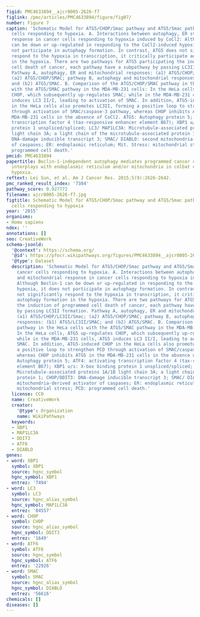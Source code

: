 ```yaml
---
figid: PMC4633894__ajcr0005-2626-f7
figlink: /pmc/articles/PMC4633894/figure/fig07/
number: Figure 7
caption: 'Schematic Model for ATG5/CHOP/Smac pathway and ATG5/Smac pathway in cancer
  cells responding to hypoxia. A. Interactions between autophagy, ER stress and mitochondrial
  response in cancer cells responding to hypoxia induced by CoCl2: Although Beclin-1
  can be down or up-regulated in responding to the CoCl2-induced hypoxia, it does
  not participate in autophagy formation. In contrast, ATG5 does not significantly
  respond to the hypoxia in transcription, it critically participate autophagy formation
  in the hypoxia. There are two pathways for ATG5 participating the induction of programmed
  cell death of cancer, each pathway have a subpathway by passing LC3II formation.
  Pathway A, autophagy, ER and mitochondrial responses: (a1) ATG5/CHOP/LC3II/Smac;
  (a2) ATG5/CHOP/SMAC; pathway B, autophagy and mitochondrial responses: (b1) ATG5/LC3II/SMAC;
  and (b2) ATG5/SMAC. B. Comparison of the ATG5/CHOP/SMAC pathway in the HeLa cells
  with the ATG5/SMAC pathway in the MDA-MB-231 cells: In the HeLa cells, ATG5 up-regulates
  CHOP, which subsequently up-regulates SMAC; while in the MDA-MB-231 cells, ATG5
  induces LC3 II/I, leading to activation of SMAC. In addition, ATG5-induced CHOP
  in the HeLa cells also promotes LC3II, forming a positive loop to strengthen PCD
  through activation of SMAC/caspase-3 pathway, whereas CHOP inhibits ATG5 in the
  MDA-MB-231 cells in the absence of CoCl2. ATG5: Autophagy protein 5; ATF4: activating
  transcription factor 4 (tax-responsive enhancer element B67); XBP1 u/s: X-box binding
  protein 1 unspliced/spliced; LC3/ MAP1LC3A: Microtubule-associated proteins 1A/1B
  light chain 3A; a light chain of the microtubule-associated protein 1; CHOP/DDIT3:
  DNA-damage inducible transcript 3; SMAC/ DIABLO: second mitochondria-derived activator
  of caspases; ER: endoplasmic reticulum; Mit. Stress: mitochondrial stress; PCD:
  programmed cell death.'
pmcid: PMC4633894
papertitle: Beclin-1-independent autophagy mediates programmed cancer cell death through
  interplays with endoplasmic reticulum and/or mitochondria in colbat chloride-induced
  hypoxia.
reftext: Lei Sun, et al. Am J Cancer Res. 2015;5(9):2626-2642.
pmc_ranked_result_index: '7384'
pathway_score: 0.927772
filename: ajcr0005-2626-f7.jpg
figtitle: Schematic Model for ATG5/CHOP/Smac pathway and ATG5/Smac pathway in cancer
  cells responding to hypoxia
year: '2015'
organisms:
- Homo sapiens
ndex: ''
annotations: []
seo: CreativeWork
schema-jsonld:
  '@context': https://schema.org/
  '@id': https://pfocr.wikipathways.org/figures/PMC4633894__ajcr0005-2626-f7.html
  '@type': Dataset
  description: 'Schematic Model for ATG5/CHOP/Smac pathway and ATG5/Smac pathway in
    cancer cells responding to hypoxia. A. Interactions between autophagy, ER stress
    and mitochondrial response in cancer cells responding to hypoxia induced by CoCl2:
    Although Beclin-1 can be down or up-regulated in responding to the CoCl2-induced
    hypoxia, it does not participate in autophagy formation. In contrast, ATG5 does
    not significantly respond to the hypoxia in transcription, it critically participate
    autophagy formation in the hypoxia. There are two pathways for ATG5 participating
    the induction of programmed cell death of cancer, each pathway have a subpathway
    by passing LC3II formation. Pathway A, autophagy, ER and mitochondrial responses:
    (a1) ATG5/CHOP/LC3II/Smac; (a2) ATG5/CHOP/SMAC; pathway B, autophagy and mitochondrial
    responses: (b1) ATG5/LC3II/SMAC; and (b2) ATG5/SMAC. B. Comparison of the ATG5/CHOP/SMAC
    pathway in the HeLa cells with the ATG5/SMAC pathway in the MDA-MB-231 cells:
    In the HeLa cells, ATG5 up-regulates CHOP, which subsequently up-regulates SMAC;
    while in the MDA-MB-231 cells, ATG5 induces LC3 II/I, leading to activation of
    SMAC. In addition, ATG5-induced CHOP in the HeLa cells also promotes LC3II, forming
    a positive loop to strengthen PCD through activation of SMAC/caspase-3 pathway,
    whereas CHOP inhibits ATG5 in the MDA-MB-231 cells in the absence of CoCl2. ATG5:
    Autophagy protein 5; ATF4: activating transcription factor 4 (tax-responsive enhancer
    element B67); XBP1 u/s: X-box binding protein 1 unspliced/spliced; LC3/ MAP1LC3A:
    Microtubule-associated proteins 1A/1B light chain 3A; a light chain of the microtubule-associated
    protein 1; CHOP/DDIT3: DNA-damage inducible transcript 3; SMAC/ DIABLO: second
    mitochondria-derived activator of caspases; ER: endoplasmic reticulum; Mit. Stress:
    mitochondrial stress; PCD: programmed cell death.'
  license: CC0
  name: CreativeWork
  creator:
    '@type': Organization
    name: WikiPathways
  keywords:
  - XBP1
  - MAP1LC3A
  - DDIT3
  - ATF6
  - DIABLO
genes:
- word: XBP1
  symbol: XBP1
  source: hgnc_symbol
  hgnc_symbol: XBP1
  entrez: '7494'
- word: LC3
  symbol: LC3
  source: hgnc_alias_symbol
  hgnc_symbol: MAP1LC3A
  entrez: '84557'
- word: CHOP
  symbol: CHOP
  source: hgnc_alias_symbol
  hgnc_symbol: DDIT3
  entrez: '1649'
- word: ATF6
  symbol: ATF6
  source: hgnc_symbol
  hgnc_symbol: ATF6
  entrez: '22926'
- word: SMAC
  symbol: SMAC
  source: hgnc_alias_symbol
  hgnc_symbol: DIABLO
  entrez: '56616'
chemicals: []
diseases: []
---
```

